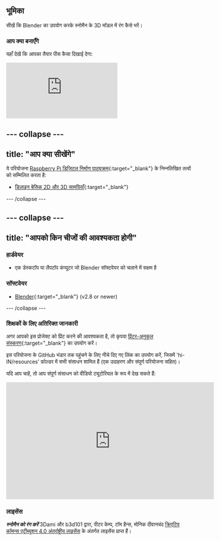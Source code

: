 ## भूमिका

सीखें कि Blender का उपयोग करके स्नोमैन के 3D मॉडल में रंग कैसे भरें।

### आप क्या बनाएँगे

यहाँ देखें कि आपका तैयार पीस कैसा दिखाई देगा:

<div class="responsive-embed responsive-embed--video">
  <iframe class="responsive-embed__iframe" src="https://sketchfab.com/models/f711766cd46a4837a58534b3b8766c5d/embed" frameborder="0" allowvr allowfullscreen mozallowfullscreen="true" webkitallowfullscreen="true"></iframe>
</div>

--- collapse ---
---
title: "आप क्या सीखेंगे"
---

ये परियोजना [Raspberry Pi डिजिटल निर्माण पाठ्यक्रम](http://rpf.io/curriculum){:target="_blank"} के निम्नलिखित तत्वों को सम्मिलित करता है:

+ [डिज़ाइन बेसिक 2D और 3D सामग्रियाँ](https://curriculum.raspberrypi.org/design/creator/){:target="_blank"}

--- /collapse ---

--- collapse ---
---
title: "आपको किन चीजों की आवश्यकता होगी"
---

### हार्डवेयर

+ एक डेस्कटॉप या लैपटॉप कंप्यूटर जो Blender सॉफ्टवेयर को चलाने में सक्षम है

### सॉफ्टवेयर

+ [Blender](https://www.blender.org/download/){:target="_blank"} (v2.8 or newer)

--- /collapse ---

### शिक्षकों के लिए अतिरिक्त जानकारी

अगर आपको इस प्रोजेक्ट को प्रिंट करने की आवश्यकता है, तो कृपया [प्रिंटर-अनुकूल संस्करण](https://projects.raspberrypi.org/hi-IN/projects/blender-colour-snowman/print){:target="_blank"} का उपयोग करें।

इस परियोजना के GitHub भंडार तक पहुंचने के लिए नीचे दिए गए लिंक का उपयोग करें, जिसमें 'hi-IN/resources' फ़ोल्डर में सभी संसाधन शामिल हैं (एक उदाहरण और संपूर्ण परियोजना सहित)।

यदि आप चाहें, तो आप संपूर्ण संसाधन को वीडियो ट्यूटोरियल के रूप में देख सकते हैं: 

<iframe width="560" height="315" src="https://www.youtube.com/embed/zua2AfUonYU" frameborder="0" allowfullscreen mark="crwd-mark"></iframe> 

### लाइसेंस

***स्नोमैन को रंग करें*** 3Dami और b3d101 द्वारा, पीटर केम्प, टॉम हैन्स, मोनिक दीवानचंद [क्रिएटिव कॉमन्स एट्रीब्यूशन 4.0 अंतर्राष्ट्रीय लाइसेंस](http://creativecommons.org/licenses/by-sa/4.0/) के अंतर्गत लाइसेंस प्राप्त हैं।